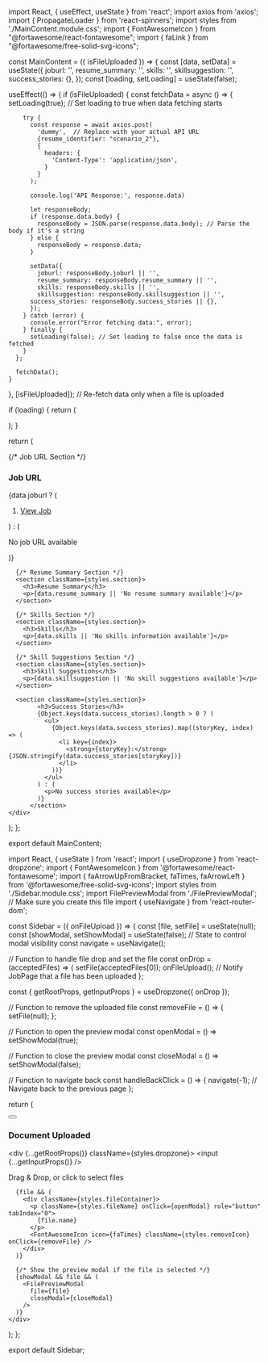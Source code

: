 
import React, { useEffect, useState } from 'react';
import axios from 'axios';
import { PropagateLoader } from 'react-spinners';
import styles from './MainContent.module.css';
import { FontAwesomeIcon } from "@fortawesome/react-fontawesome";
import { faLink } from "@fortawesome/free-solid-svg-icons";

const MainContent = ({ isFileUploaded }) => {
  const [data, setData] = useState({
    joburl: '',
    resume_summary: '',
    skills: '',
    skillsuggestion: '',
    success_stories: {},
  });
  const [loading, setLoading] = useState(false);

  useEffect(() => {
    if (isFileUploaded) {
      const fetchData = async () => {
        setLoading(true); // Set loading to true when data fetching starts

        try {
          const response = await axios.post(
            'dummy',  // Replace with your actual API URL
            {resume_identifier: "scenario_2"},
            {
              headers: {
                'Content-Type': 'application/json',
              }
            }
          );
          
          console.log('API Response:', response.data)

          let responseBody;
          if (response.data.body) {
            responseBody = JSON.parse(response.data.body); // Parse the body if it's a string
          } else {
            responseBody = response.data;
          }

          setData({
            joburl: responseBody.joburl || '',
            resume_summary: responseBody.resume_summary || '',
            skills: responseBody.skills || '',
            skillsuggestion: responseBody.skillsuggestion || '',
          success_stories: responseBody.success_stories || {},
          });
        } catch (error) {
          console.error("Error fetching data:", error);
        } finally {
          setLoading(false); // Set loading to false once the data is fetched
        }
      };

      fetchData();
    }
  }, [isFileUploaded]); // Re-fetch data only when a file is uploaded

  if (loading) {
    return (
      <div className={styles.spinnerContainer}>
        <PropagateLoader color="rgb(15, 95, 220)" loading={loading} size={30} />
      </div>
    );
  }

  return (
    <div className={styles.mainContent}>
      {/* Job URL Section */}
      <section className={styles.section}>
        <h3>Job URL</h3>
        {data.joburl ? (
          <ol className={styles.jobUrlList}>
            <li>
              <a href={data.joburl} target="_blank" rel="noopener noreferrer">
                <FontAwesomeIcon icon={faLink} className={styles.icon}/> View Job
              </a>
            </li>
          </ol>
        ) : (
          <p>No job URL available</p>
        )}
      </section>

      {/* Resume Summary Section */}
      <section className={styles.section}>
        <h3>Resume Summary</h3>
        <p>{data.resume_summary || 'No resume summary available'}</p>
      </section>

      {/* Skills Section */}
      <section className={styles.section}>
        <h3>Skills</h3>
        <p>{data.skills || 'No skills information available'}</p>
      </section>

      {/* Skill Suggestions Section */}
      <section className={styles.section}>
        <h3>Skill Suggestions</h3>
        <p>{data.skillsuggestion || 'No skill suggestions available'}</p>
      </section>

      <section className={styles.section}>
            <h3>Success Stories</h3>
            {Object.keys(data.success_stories).length > 0 ? (
              <ul>
                {Object.keys(data.success_stories).map((storyKey, index) => (
                  <li key={index}>
                    <strong>{storyKey}:</strong> {JSON.stringify(data.success_stories[storyKey])}
                  </li>
                ))}
              </ul>
            ) : (
              <p>No success stories available</p>
            )}
          </section>
    </div>
  );
};

export default MainContent;






import React, { useState } from 'react';
import { useDropzone } from 'react-dropzone';
import { FontAwesomeIcon } from '@fortawesome/react-fontawesome';
import { faArrowUpFromBracket, faTimes, faArrowLeft } from '@fortawesome/free-solid-svg-icons';
import styles from './Sidebar.module.css';
import FilePreviewModal from './FilePreviewModal';  // Make sure you create this file
import { useNavigate } from 'react-router-dom';

const Sidebar = ({ onFileUpload }) => {
  const [file, setFile] = useState(null);
  const [showModal, setShowModal] = useState(false);  // State to control modal visibility
  const navigate = useNavigate();

  // Function to handle file drop and set the file
  const onDrop = (acceptedFiles) => {
    setFile(acceptedFiles[0]);
    onFileUpload(); // Notify JobPage that a file has been uploaded
  };

  const { getRootProps, getInputProps } = useDropzone({ onDrop });

  // Function to remove the uploaded file
  const removeFile = () => {
    setFile(null);
  };

  // Function to open the preview modal
  const openModal = () => setShowModal(true);

  // Function to close the preview modal
  const closeModal = () => setShowModal(false);

  // Function to navigate back
  const handleBackClick = () => {
    navigate(-1); // Navigate back to the previous page
  };

  return (
    <div className={styles.sidebar}>
      <button className={styles.backButton} onClick={handleBackClick}>
        <FontAwesomeIcon icon={faArrowLeft} />
      </button>
      <h3 className={styles.sidebarHeader}>Document Uploaded</h3>
      <div {...getRootProps()} className={styles.dropzone}>
        <input {...getInputProps()} />
        <p>Drag & Drop, or click to select files</p>
        <FontAwesomeIcon icon={faArrowUpFromBracket} className={styles.uploadIcon} />
      </div>

      {file && (
        <div className={styles.fileContainer}>
          <p className={styles.fileName} onClick={openModal} role="button" tabIndex="0">
            {file.name}
          </p>
          <FontAwesomeIcon icon={faTimes} className={styles.removeIcon} onClick={removeFile} />
        </div>
      )}

      {/* Show the preview modal if the file is selected */}
      {showModal && file && (
        <FilePreviewModal
          file={file}
          closeModal={closeModal}
        />
      )}
    </div>
  );
};

export default Sidebar;
